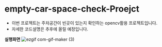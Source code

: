# empty-car-space-check-Proejct

* 이번 프로젝트는 주차공간이 빈곳이 있는지 확인하는 opencv활용 프로젝트입니다.
* 자세한 코드설명은 추후에 올릴 예정입니다.

**실행화면**
![ezgif com-gif-maker (3)](https://user-images.githubusercontent.com/44185037/212006624-19c53bca-e309-4d62-bcfa-b99f7b44c20a.gif)
